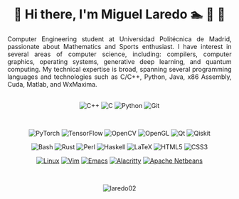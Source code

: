 
<!--
https://shields.io/badges
https://simpleicons.org/
https://github.com/simple-icons/simple-icons/blob/master/slugs.md
-->

<h1 align="center">👋 Hi there, I'm Miguel Laredo 🏊 🚴 🏃</h1>

<div align="justify">
Computer Engineering student at Universidad Politécnica de Madrid, passionate about Mathematics and Sports enthusiast. I have interest in several areas of computer science, including: compilers, computer graphics, operating systems, generative deep learning, and quantum computing. My technical expertise is broad, spanning several programming languages and technologies such as C/C++, Python, Java, x86 Assembly, Cuda, Matlab, and WxMaxima.
</div>

<br>

<p align="center">
  <!--
  <img alt="C++" width=200 height=auto src="https://img.shields.io/badge/_-_?style=flat-square&logo=cplusplus&logoColor=%2300599C&color=rgba(0%2C%200%2C%200%2C%200)">
  <img alt="C" width=200 height=auto src="https://img.shields.io/badge/_-_?style=flat-square&logo=c&logoColor=%23A8B9CC&color=rgba(0%2C%200%2C%200%2C%200)">
  <img alt="Python" width=200 height=auto alt="Static Badge" src="https://img.shields.io/badge/_-_?style=flat-square&logo=python&logoColor=%233776AB&color=rgba(0%2C%200%2C%200%2C%200)">
  <img alt="Git" width=200 height=auto src="https://img.shields.io/badge/_-_?style=flat-square&logo=git&logoColor=%23F05032&color=rgba(0%2C%200%2C%200%2C%200)">
  -->

  <img src="https://i.imgur.com/Ao2P8iG.png" alt="C++">
  <img src="https://i.imgur.com/zINUxVf.png" alt="C">
  <img src="https://github.com/jalbertsr/logo-badge-images/blob/master/img/rsz_python.png?raw=true" alt="Python">
  <img src="https://www.vectorlogo.zone/logos/git-scm/git-scm-icon.svg" alt="Git">
</p>

<br>

<p align="center">
  <img src="https://img.shields.io/badge/PyTorch-%23EE4C2C.svg?style=for-the-badge&logo=PyTorch&logoColor=white" alt="PyTorch">
  <img src="https://img.shields.io/badge/TensorFlow-FF6F00?style=for-the-badge&logo=tensorflow&logoColor=white" alt="TensorFlow">
  <img src="https://img.shields.io/badge/opencv-%23white.svg?style=for-the-badge&logo=opencv&logoColor=white" alt="OpenCV">
  <img src="https://img.shields.io/badge/OpenGL-%23FFFFFF.svg?style=for-the-badge&logo=opengl" alt="OpenGL">
  <img src="https://img.shields.io/badge/Qt-41CD52?style=for-the-badge&logo=qt&logoColor=white" alt="Qt">
  <img src="https://img.shields.io/badge/Qiskit-%236929C4.svg?style=for-the-badge&logo=Qiskit&logoColor=white" alt="Qiskit">
</p>

<p align="center">
  <img src="https://img.shields.io/badge/Shell_Script-121011?style=for-the-badge&logo=gnu-bash&logoColor=white" alt="Bash">
  <img src="https://img.shields.io/badge/Rust-black?style=for-the-badge&logo=rust&logoColor=#E57324" alt="Rust">
  <img src="https://img.shields.io/badge/Perl-39457E?style=for-the-badge&logo=perl&logoColor=white" alt="Perl">
  <img src="https://img.shields.io/badge/Haskell-5D4F85?style=for-the-badge&logo=haskell&logoColor=white" alt="Haskell">
  <img src="https://img.shields.io/badge/latex-%23008080.svg?style=for-the-badge&logo=latex&logoColor=white" alt="LaTeX">
  <img src="https://img.shields.io/badge/html5-%23E34F26.svg?style=for-the-badge&logo=html5&logoColor=white" alt="HTML5">
  <img src="https://img.shields.io/badge/CSS3-1572B6?style=for-the-badge&logo=css3&logoColor=white" alt="CSS3">
</p>

<p align="center">
  <a href="https://www.kernel.org/"><img src="https://img.shields.io/badge/Linux-FCC624?style=for-the-badge&logo=linux&logoColor=black" alt="Linux"></a>
  <a href="https://www.vim.org/"><img src="https://img.shields.io/badge/VIM-%2311AB00.svg?style=for-the-badge&logo=vim&logoColor=white" alt="Vim"></a>
  <a href="https://www.gnu.org/software/emacs/"><img src="https://img.shields.io/badge/Emacs-%237F5AB6.svg?&style=for-the-badge&logo=gnu-emacs&logoColor=white" alt="Emacs"></a>
  <a href="https://alacritty.org/"><img src="https://img.shields.io/badge/alacritty-F46D01?style=for-the-badge&logo=alacritty&logoColor=white" alt="Alacritty"></a>
  <a href="https://netbeans.apache.org/front/main/index.html"><img src="https://img.shields.io/badge/apache%20netbeans-1B6AC6?style=for-the-badge&logo=apache%20netbeans%20IDE&logoColor=white" alt="Apache Netbeans"></a>
</p>

<br>

<p align="center">
<img src="https://github-readme-streak-stats.herokuapp.com/?user=laredo02&" alt="laredo02" />
</p>
